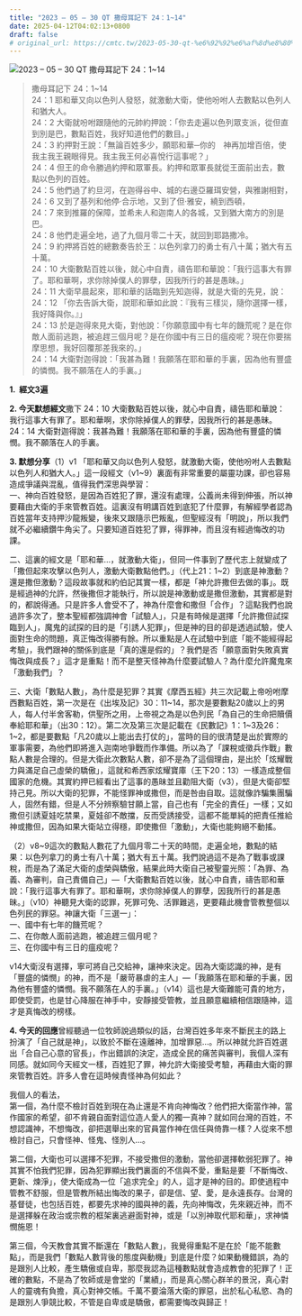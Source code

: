 ```yaml
---
title: "2023 – 05 – 30 QT 撒母耳記下 24：1~14"
date: 2025-04-12T04:02:13+0800
draft: false
# original_url: https://cmtc.tw/2023-05-30-qt-%e6%92%92%e6%af%8d%e8%80%b3%e8%a8%98%e4%b8%8b-24%ef%bc%9a114
---
```


![2023 – 05 – 30 QT 撒母耳記下 24：1~14](/images/qt.jpg  "2023 – 05 – 30 QT 撒母耳記下 24：1~14")

> 撒母耳記下 24：1~14  
> 24：1 耶和華又向以色列人發怒，就激動大衛，使他吩咐人去數點以色列人和猶大人。  
> 24：2 大衛就吩咐跟隨他的元帥約押說：「你去走遍以色列眾支派，從但直到別是巴，數點百姓，我好知道他們的數目。」  
> 24：3 約押對王說：「無論百姓多少，願耶和華─你的　神再加增百倍，使我主我王親眼得見。我主我王何必喜悅行這事呢？」  
> 24：4 但王的命令勝過約押和眾軍長。約押和眾軍長就從王面前出去，數點以色列的百姓。  
> 24：5 他們過了約旦河，在迦得谷中、城的右邊亞羅珥安營，與雅謝相對，  
> 24：6 又到了基列和他停‧合示地，又到了但‧雅安，繞到西頓，  
> 24：7 來到推羅的保障，並希未人和迦南人的各城，又到猶大南方的別是巴。  
> 24：8 他們走遍全地，過了九個月零二十天，就回到耶路撒冷。  
> 24：9 約押將百姓的總數奏告於王：以色列拿刀的勇士有八十萬；猶大有五十萬。  
> 24：10 大衛數點百姓以後，就心中自責，禱告耶和華說：「我行這事大有罪了。耶和華啊，求你除掉僕人的罪孽，因我所行的甚是愚昧。」  
> 24：11 大衛早晨起來，耶和華的話臨到先知迦得，就是大衛的先見，說：  
> 24：12 「你去告訴大衛，說耶和華如此說：『我有三樣災，隨你選擇一樣，我好降與你。』」  
> 24：13 於是迦得來見大衛，對他說：「你願意國中有七年的饑荒呢？是在你敵人面前逃跑，被追趕三個月呢？是在你國中有三日的瘟疫呢？現在你要揣摩思想，我好回覆那差我來的。」  
> 24：14 大衛對迦得說：「我甚為難！我願落在耶和華的手裏，因為他有豐盛的憐憫。我不願落在人的手裏。」

**1.  經文3遍**

**2. 今天默想經文**撒下 24：10 大衛數點百姓以後，就心中自責，禱告耶和華說：我行這事大有罪了。耶和華啊，求你除掉僕人的罪孽，因我所行的甚是愚昧。  
24：14 大衛對迦得說：我甚為難！我願落在耶和華的手裏，因為他有豐盛的憐憫。我不願落在人的手裏。

**3. 默想分享**（1）v1 「耶和華又向以色列人發怒，就激動大衛，使他吩咐人去數點以色列人和猶大人。」這一段經文（v1~9）裏面有非常重要的屬靈功課，卻也容易造成爭議與混亂，值得我們深思與學習：  
一、神向百姓發怒，是因為百姓犯了罪，還沒有處理，公義尚未得到伸張，所以神要藉由大衛的手來管教百姓。這裏沒有明講百姓到底犯了什麼罪，有解經學者認為百姓當年支持押沙龍叛變，後來又跟隨示巴叛亂，但聖經沒有「明說」，所以我們就不必繼續鑽牛角尖了。只要知道百姓犯了罪，得罪神，而且沒有經過悔改的功課。

二、這裏的經文是「耶和華…，就激動大衛」，但同一件事到了歷代志上就變成了「撒但起來攻擊以色列人，激動大衛數點他們。」（代上21：1~2）到底是神激動？還是撒但激動？這段故事就和約伯記其實一樣，都是「神允許撒但去做的事」。既是經過神的允許，然後撒但才能執行，所以說是神激動或是撒但激動，其實都是對的，都說得通。只是許多人會受不了，神為什麼會和撒但「合作」？這點我們也說過許多次了，整本聖經都強調神會「試驗人」，只是有時候是選擇「允許撒但試探臨到人」，魔鬼的試探的目的是「引誘人犯罪」，但是神的目的卻是透過試驗，使人面對生命的問題，真正悔改得勝有餘。所以重點是人在試驗中到底「能不能經得起考驗」，我們跟神的關係到底是「真的還是假的」？我們是否「願意面對失敗真實悔改與成長？」這才是重點！而不是整天怪神為什麼要試驗人？為什麼允許魔鬼來「激動我們」？

三、大衛「數點人數」，為什麼是犯罪？其實《摩西五經》共三次記載上帝吩咐摩西數點百姓，第一次是在《出埃及記》30：11~14，那次是要數點20歲以上的男人，每人付半舍客勒，供聖所之用，上帝視之為是以色列民「為自己的生命把贖價奉給耶和華」（出30：12）。第二次及第三次是記載在《民數記》1：1~3及26：1~2，都是要數點「凡20歲以上能出去打仗的」，當時的目的很清楚是出於實際的軍事需要，為他們即將進入迦南地爭戰而作準備。所以為了「課稅或徵兵作戰」數點人數是合理的。但是大衛此次數點人數，卻不是為了這個理由，是出於「炫耀戰力與滿足自己虛榮的驕傲」，這就和希西家炫耀寶庫（王下20：13）一樣造成整個國家的危機。其實約押已經看出了這事的愚昧並且勸阻大衛（v3），但是大衛卻堅持己見。所以大衛的犯罪，不能怪罪神或撒但，而是咎由自取。這就像詐騙集團騙人，固然有錯，但是人不分辨察驗甘願上當，自己也有「完全的責任」一樣；又如撒但引誘夏娃吃禁果，夏娃卻不敵擋，反而受誘接受，這都不能單純的把責任推給神或撒但，因為如果大衛站立得穩，即使撒但「激動」，大衛也能夠絕不動搖。

（2）v8~9這次的數點人數花了九個月零二十天的時間，走遍全地，數點的結果：以色列拿刀的勇士有八十萬；猶大有五十萬。我們說過這不是為了戰事或課稅，而是為了滿足大衛的虛榮與驕傲，結果此時大衛自己被聖靈光照：「為罪、為義、為審判，自己責備自己」—「大衛數點百姓以後，就心中自責，禱告耶和華說：「我行這事大有罪了。耶和華啊，求你除掉僕人的罪孽，因我所行的甚是愚昧。」（v10）神聽見大衛的認罪，死罪可免、活罪難逃，更要藉此機會管教整個以色列民的罪惡。神讓大衛「三選一」：  
一、國中有七年的饑荒呢？  
二、在你敵人面前逃跑，被追趕三個月呢？  
三、在你國中有三日的瘟疫呢？

v14大衛沒有選擇，寧可將自己交給神，讓神來決定。因為大衛認識的神，是有「豐盛的憐憫」的神，而不是「嚴苛暴虐的主人」—「我願落在耶和華的手裏，因為他有豐盛的憐憫。我不願落在人的手裏。」（v14）這也是大衛難能可貴的地方，即使受罰，也是甘心降服在神手中，安靜接受管教，並且願意繼續相信跟隨神，這才是真悔改的榜樣。

**4. 今天的回應**曾經聽過一位牧師說過類似的話，台灣百姓多年來不斷民主的路上扮演了「自己就是神」，以致於不斷在遠離神，加增罪惡…。所以神就允許百姓選出「合自己心意的官長」，作出錯誤的決定，造成全民的痛苦與審判，我個人深有同感。就如同今天經文一樣，百姓犯了罪，神允許大衛接受考驗，再藉由大衛的罪來管教百姓。許多人會在這時候責怪神為何如此？

我個人的看法，  
第一個，為什麼不檢討百姓到現在為止還是不肯向神悔改？他們把大衛當作神，當作國家的希望，卻不肯親自面對這位造人愛人的獨一真神？就如同台灣的百姓，不想認識神，不想悔改，卻把選舉出來的官員當作神在信任與倚靠一樣？人從來不想檢討自己，只會怪神、怪鬼、怪別人…。

第二個，大衛也可以選擇不犯罪，不接受撒但的激動，當他卻選擇軟弱犯罪了。神其實不怕我們犯罪，因為犯罪顯出我們裏面的不信與不愛，重點是要「不斷悔改、更新、煉淨」，使大衛成為一位「追求完全」的人，這才是神的目的。即使過程中管教不舒服，但是管教所結出悔改的果子，卻是信、望、愛，是永遠長存。台灣的基督徒，也包括百姓，都要先求神的國與神的義，先向神悔改，先來親近神，而不是選擇躲在政治或宗教的框架裏逃避面對神，或是「以別神取代耶和華」，求神憐憫施恩！

第三個，今天教會其實不斷還在「數點人數」，我覺得重點不是在於「能不能數點」，而是我們「數點人數背後的態度與動機」到底是什麼？如果動機錯誤，為的是跟別人比較，產生驕傲或自卑，那麼我認為這種數點就會造成教會的犯罪了！正確的數點，不是為了牧師或是會堂的「業績」，而是真心關心群羊的景況，真心對人的靈魂有負擔，真心對神交帳。千萬不要淪落大衛的罪惡，出於私心私慾、為的是跟別人爭競比較，不管是自卑或是驕傲，都需要悔改與歸正！